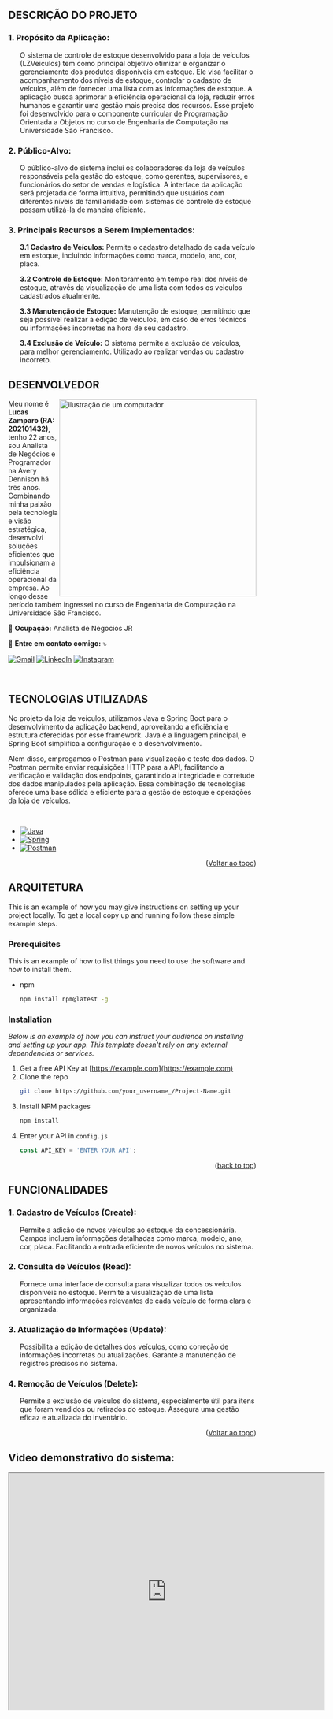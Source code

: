 <!-- SOBRE O PROJETO -->
## DESCRIÇÃO DO PROJETO

<h3>1. Propósito da Aplicação:</h3>
<ul>O sistema de controle de estoque desenvolvido para a loja de veículos (LZVeiculos) tem como principal objetivo otimizar e organizar o gerenciamento dos produtos disponíveis em estoque. Ele visa facilitar o acompanhamento dos níveis de estoque, controlar o cadastro de veículos, além de fornecer uma lista com as informações de estoque. A aplicação busca aprimorar a eficiência operacional da loja, reduzir erros humanos e garantir uma gestão mais precisa dos recursos. Esse projeto foi desenvolvido para o componente curricular de Programação Orientada a Objetos no curso de Engenharia de Computação na Universidade São Francisco.</ul>

<h3>2. Público-Alvo:</h3>
<ul>O público-alvo do sistema inclui os colaboradores da loja de veículos responsáveis pela gestão do estoque, como gerentes, supervisores, e funcionários do setor de vendas e logística. A interface da aplicação será projetada de forma intuitiva, permitindo que usuários com diferentes níveis de familiaridade com sistemas de controle de estoque possam utilizá-la de maneira eficiente.</ul>

<h3>3. Principais Recursos a Serem Implementados:</h3>

<ul><b>3.1 Cadastro de Veículos:</b> Permite o cadastro detalhado de cada veículo em estoque, incluindo informações como marca, modelo, ano, cor, placa.</ul>

<ul><b>3.2 Controle de Estoque:</b> Monitoramento em tempo real dos níveis de estoque, através da visualização de uma lista com todos os veiculos cadastrados atualmente.</ul>

<ul><b>3.3 Manutenção de Estoque:</b> Manutenção de estoque, permitindo que seja possível realizar a edição de veiculos, em caso de erros técnicos ou informações incorretas na hora de seu cadastro.</ul>

<ul><b>3.4 Exclusão de Veículo:</b> O sistema permite a exclusão de veículos, para melhor gerenciamento. Utilizado ao realizar vendas ou cadastro incorreto.</ul>

<!-- MENU DESENVOLVEDOR -->
## DESENVOLVEDOR

<img src="https://raw.githubusercontent.com/MicaelliMedeiros/micaellimedeiros/master/image/computer-illustration.png" alt="ilustração de um computador" min-width="400px" max-width="400px" width="400px" align="right">

<p align="left"> 
 Meu nome é <b>Lucas Zamparo (RA: 202101432)</b>, tenho 22 anos, sou Analista de Negócios e Programador na Avery Dennison há três anos. Combinando minha paixão pela tecnologia e visão estratégica, desenvolvi soluções eficientes que impulsionam a eficiência operacional da empresa. Ao longo desse período também ingressei no curso de Engenharia de Computação na Universidade São Francisco.
</p>

<p align="left">
  💼 <b>Ocupação:</b> Analista de Negocios JR
</p>

<p align="left">
  💌 <b>Entre em contato comigo:</b> ⤵️
</p>

<p align="left">
  <a href="mailto: lucas.zamparo@gmail.com" title="Gmail">
  <img src="https://img.shields.io/badge/-Gmail-FF0000?style=flat-square&labelColor=FF0000&logo=gmail&logoColor=white&link=LINK-DO-SEU-GMAIL" alt="Gmail"/></a>

  <a href="https://www.linkedin.com/lucaszamparo" title="LinkedIn">
  <img src="https://img.shields.io/badge/-Linkedin-0e76a8?style=flat-square&logo=Linkedin&logoColor=white&link=LINK-DO-SEU-LINKEDIN" alt="LinkedIn"/></a>
  
  <a href="https://www.instagram.com/lucaszamparoo/" title="Instagram">
  <img src="https://img.shields.io/badge/-Instagram-DF0174?style=flat-square&labelColor=DF0174&logo=instagram&logoColor=white&link=LINK-DO-SEU-INSTAGRAM" alt="Instagram"/></a>
</p>

</br>

## TECNOLOGIAS UTILIZADAS

No projeto da loja de veículos, utilizamos Java e Spring Boot para o desenvolvimento da aplicação backend, aproveitando a eficiência e estrutura oferecidas por esse framework. Java é a linguagem principal, e Spring Boot simplifica a configuração e o desenvolvimento.

Além disso, empregamos o Postman para visualização e teste dos dados. O Postman permite enviar requisições HTTP para a API, facilitando a verificação e validação dos endpoints, garantindo a integridade e corretude dos dados manipulados pela aplicação. Essa combinação de tecnologias oferece uma base sólida e eficiente para a gestão de estoque e operações da loja de veículos.

</br>

* [![Java][Java.js]][Java-url]
* [![Spring][Spring.js]][Spring-url]
* [![Postman][Postman.js]][Postman-url]

<p align="right">(<a href="#readme-top">Voltar ao topo</a>)</p>


<!-- GETTING STARTED -->
## ARQUITETURA

This is an example of how you may give instructions on setting up your project locally.
To get a local copy up and running follow these simple example steps.

### Prerequisites

This is an example of how to list things you need to use the software and how to install them.
* npm
  ```sh
  npm install npm@latest -g
  ```

### Installation

_Below is an example of how you can instruct your audience on installing and setting up your app. This template doesn't rely on any external dependencies or services._

1. Get a free API Key at [https://example.com](https://example.com)
2. Clone the repo
   ```sh
   git clone https://github.com/your_username_/Project-Name.git
   ```
3. Install NPM packages
   ```sh
   npm install
   ```
4. Enter your API in `config.js`
   ```js
   const API_KEY = 'ENTER YOUR API';
   ```

<p align="right">(<a href="#readme-top">back to top</a>)</p>



<!-- USAGE EXAMPLES -->
## FUNCIONALIDADES

<h3>1. Cadastro de Veículos (Create):</h3>
<ul>Permite a adição de novos veículos ao estoque da concessionária. Campos incluem informações detalhadas como marca, modelo, ano, cor, placa. Facilitando a entrada eficiente de novos veículos no sistema.</ul>

<h3>2. Consulta de Veículos (Read):</h3>
<ul>Fornece uma interface de consulta para visualizar todos os veículos disponíveis no estoque. Permite a visualização de uma lista apresentando informações relevantes de cada veículo de forma clara e organizada.</ul>

<h3>3. Atualização de Informações (Update):</h3>
<ul>Possibilita a edição de detalhes dos veículos, como correção de informações incorretas ou atualizações. Garante a manutenção de registros precisos no sistema.</ul>

<h3>4. Remoção de Veículos (Delete):</h3>
<ul>Permite a exclusão de veículos do sistema, especialmente útil para itens que foram vendidos ou retirados do estoque. Assegura uma gestão eficaz e atualizada do inventário.</ul>

<p align="right">(<a href="#readme-top">Voltar ao topo</a>)</p>

<h2><b>Video demonstrativo do sistema:</b></h2>
<iframe src="https://drive.google.com/file/d/125krAfCV_orfVEpgH8hbmxhmHFCmyfKC/preview" width="640" height="480" allow="autoplay"></iframe>

<!-- MARKDOWN LINKS & IMAGES -->
<!-- https://www.markdownguide.org/basic-syntax/#reference-style-links -->

[Java.js]: https://img.shields.io/badge/Java-ED8B00?style=for-the-badge&logo=openjdk&logoColor=white
[Java-url]: https://www.java.com/pt-BR/
[Spring.js]: https://img.shields.io/badge/SpringBoot-6DB33F?style=flat-square&logo=Spring&logoColor=white
[Spring-url]: https://spring.io/projects/spring-boot
[Postman.js]: https://img.shields.io/badge/Postman-F6BB43?style=flat-square&logo=Postman&logoColor=white
[Postman-url]: https://www.postman.com/
